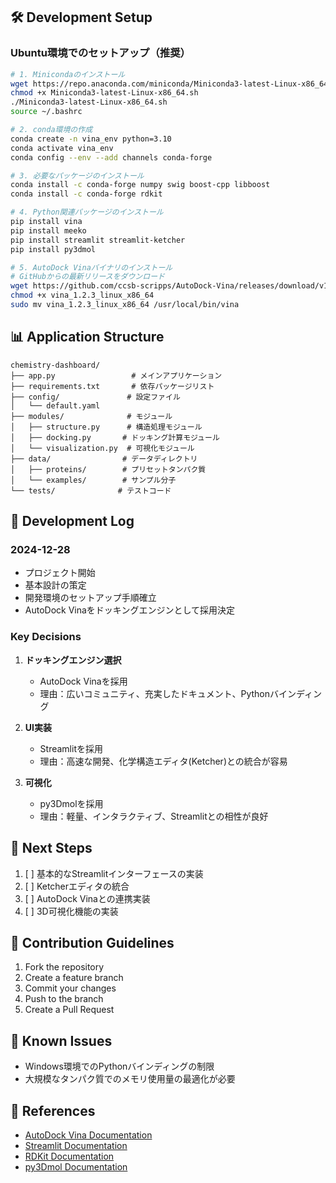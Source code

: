 ## 🛠 Development Setup

### Ubuntu環境でのセットアップ（推奨）
```bash
# 1. Minicondaのインストール
wget https://repo.anaconda.com/miniconda/Miniconda3-latest-Linux-x86_64.sh
chmod +x Miniconda3-latest-Linux-x86_64.sh
./Miniconda3-latest-Linux-x86_64.sh
source ~/.bashrc

# 2. conda環境の作成
conda create -n vina_env python=3.10
conda activate vina_env
conda config --env --add channels conda-forge

# 3. 必要なパッケージのインストール
conda install -c conda-forge numpy swig boost-cpp libboost
conda install -c conda-forge rdkit

# 4. Python関連パッケージのインストール
pip install vina
pip install meeko
pip install streamlit streamlit-ketcher
pip install py3dmol

# 5. AutoDock Vinaバイナリのインストール
# GitHubからの最新リリースをダウンロード
wget https://github.com/ccsb-scripps/AutoDock-Vina/releases/download/v1.2.3/vina_1.2.3_linux_x86_64
chmod +x vina_1.2.3_linux_x86_64
sudo mv vina_1.2.3_linux_x86_64 /usr/local/bin/vina
```

## 📊 Application Structure

```
chemistry-dashboard/
├── app.py                 # メインアプリケーション
├── requirements.txt       # 依存パッケージリスト
├── config/               # 設定ファイル
│   └── default.yaml     
├── modules/              # モジュール
│   ├── structure.py      # 構造処理モジュール
│   ├── docking.py       # ドッキング計算モジュール
│   └── visualization.py  # 可視化モジュール
├── data/                # データディレクトリ
│   ├── proteins/        # プリセットタンパク質
│   └── examples/        # サンプル分子
└── tests/              # テストコード
```

## 🔄 Development Log

### 2024-12-28
- プロジェクト開始
- 基本設計の策定
- 開発環境のセットアップ手順確立
- AutoDock Vinaをドッキングエンジンとして採用決定

### Key Decisions
1. **ドッキングエンジン選択**
   - AutoDock Vinaを採用
   - 理由：広いコミュニティ、充実したドキュメント、Pythonバインディング

2. **UI実装**
   - Streamlitを採用
   - 理由：高速な開発、化学構造エディタ(Ketcher)との統合が容易

3. **可視化**
   - py3Dmolを採用
   - 理由：軽量、インタラクティブ、Streamlitとの相性が良好

## 🎯 Next Steps
1. [ ] 基本的なStreamlitインターフェースの実装
2. [ ] Ketcherエディタの統合
3. [ ] AutoDock Vinaとの連携実装
4. [ ] 3D可視化機能の実装

## 🤝 Contribution Guidelines
1. Fork the repository
2. Create a feature branch
3. Commit your changes
4. Push to the branch
5. Create a Pull Request

## 🐛 Known Issues
- Windows環境でのPythonバインディングの制限
- 大規模なタンパク質でのメモリ使用量の最適化が必要

## 🔗 References
- [AutoDock Vina Documentation](https://autodock-vina.readthedocs.io/)
- [Streamlit Documentation](https://docs.streamlit.io/)
- [RDKit Documentation](https://www.rdkit.org/docs/)
- [py3Dmol Documentation](https://3dmol.csb.pitt.edu/)